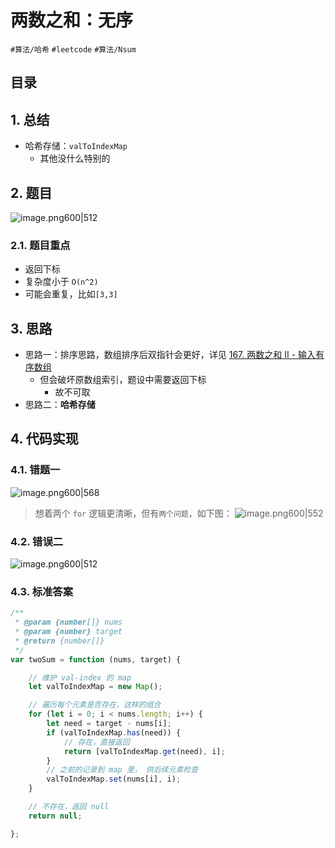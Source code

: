 
# 两数之和：无序


`#算法/哈希` `#leetcode`   `#算法/Nsum` 


## 目录
<!-- toc -->
 ## 1. 总结 

- 哈希存储：`valToIndexMap`
	- 其他没什么特别的

## 2. 题目

![image.png600|512](https://832-1310531898.cos.ap-beijing.myqcloud.com/202407281617385.png?imageSlim)

### 2.1. 题目重点

- 返回下标
- 复杂度小于 `O(n^2)` 
- 可能会重复，比如`[3,3]` 

## 3. 思路

- 思路一：排序思路，数组排序后双指针会更好，详见 [167. 两数之和 II - 输入有序数组](/post/KYG8E7S5.html)
	- 但会破坏原数组索引，题设中需要返回下标
		- 故不可取
- 思路二：**哈希存储**

## 4. 代码实现

### 4.1. 错题一

![image.png600|568](https://832-1310531898.cos.ap-beijing.myqcloud.com/202407281617386.png?imageSlim)

> 想着两个 `for` 逻辑更清晰，但有`两个问题`，如下图：
> ![image.png600|552](https://832-1310531898.cos.ap-beijing.myqcloud.com/202407281617387.png?imageSlim)

### 4.2. 错误二

![image.png600|512](https://832-1310531898.cos.ap-beijing.myqcloud.com/202407281617388.png?imageSlim)

### 4.3. 标准答案

```javascript
/**
 * @param {number[]} nums
 * @param {number} target
 * @return {number[]}
 */
var twoSum = function (nums, target) {

    // 维护 val-index 的 map
    let valToIndexMap = new Map();

    // 遍历每个元素是否存在，这样的组合
    for (let i = 0; i < nums.length; i++) {
        let need = target - nums[i];
        if (valToIndexMap.has(need)) {
            // 存在，直接返回
            return [valToIndexMap.get(need), i];
        }
        // 之前的记录到 map 里， 供后续元素检查
        valToIndexMap.set(nums[i], i);
    }

    // 不存在，返回 null
    return null;

};
```




